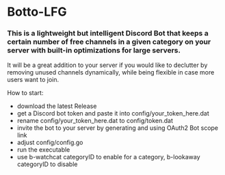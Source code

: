 # Botto-LFG
### This is a lightweight but intelligent Discord Bot that keeps a certain number of free channels in a given category on your server with built-in optimizations for large servers.
It will be a great addition to your server if you would like to declutter by removing unused channels dynamically, while being flexible in case more users want to join.

How to start:
* download the latest Release
* get a Discord bot token and paste it into config/your_token_here.dat
* rename config/your_token_here.dat to config/token.dat
* invite the bot to your server by generating and using OAuth2 Bot scope link
* adjust config/config.go
* run the executable
* use b-watchcat categoryID to enable for a category, b-lookaway categoryID to disable
